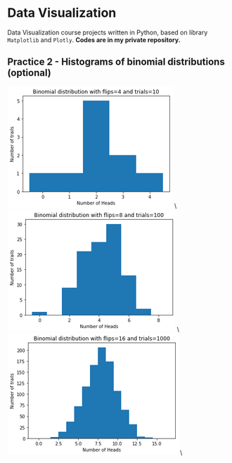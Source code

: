 # Data Visualization
Data Visualization course projects written in Python, based on library `Matplotlib` and `Plotly`.
**Codes are in my private repository.**

## Practice 2 - Histograms of binomial distributions (optional)
![](figures/Project2_fig1.png) \\
![](figures/Project2_fig2.png) \\
![](figures/Project2_fig3.png) \\
